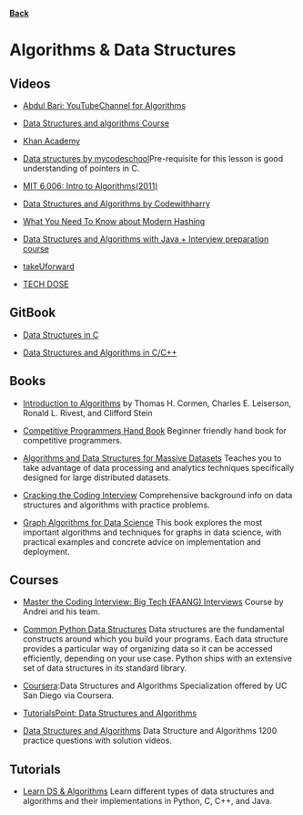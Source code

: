 **[Back](/README.md/)**

# Algorithms & Data Structures

## Videos

- [Abdul Bari: YouTubeChannel for Algorithms](https://www.youtube.com/watch?v=0IAPZzGSbME&list=PLDN4rrl48XKpZkf03iYFl-O29szjTrs_O&index=2&t=0s)

- [Data Structures and algorithms Course](https://www.youtube.com/playlist?list=PLmGElG-9wxc9Us6IK6Qy-KHlG_F3IS6Q9)

- [Khan Academy](https://www.khanacademy.org/computing/computer-science/algorithms)

- [Data structures by mycodeschool](https://www.youtube.com/playlist?list=PL2_aWCzGMAwI3W_JlcBbtYTwiQSsOTa6P)Pre-requisite for this lesson is good understanding of pointers in C.

- [MIT 6.006: Intro to Algorithms(2011)](https://www.youtube.com/watch?v=HtSuA80QTyo&list=PLUl4u3cNGP61Oq3tWYp6V_F-5jb5L2iHb)

- [Data Structures and Algorithms by Codewithharry](https://www.youtube.com/watch?v=5_5oE5lgrhw&list=PLu0W_9lII9ahIappRPN0MCAgtOu3lQjQi)

- [What You Need To Know about Modern Hashing](https://www.youtube.com/watch?v=X9SBwzpYHhA)

- [Data Structures and Algorithms with Java + Interview preparation course](https://www.youtube.com/playlist?list=PL9gnSGHSqcnr_DxHsP7AW9ftq0AtAyYqJ) 

- [takeUforward](https://www.youtube.com/c/takeUforward)

- [TECH DOSE](https://www.youtube.com/c/TECHDOSE4u)

## GitBook

- [Data Structures in C](https://nitinranganath.gitbook.io/data-structures/)

- [Data Structures and Algorithms in C/C++](https://cathyatseneca.gitbooks.io/data-structures-and-algorithms/content/)

## Books

- [Introduction to Algorithms](https://edutechlearners.com/download/Introduction_to_algorithms-3rd%20Edition.pdf) by Thomas H. Cormen, Charles E. Leiserson, Ronald L. Rivest, and Clifford Stein

- [Competitive Programmers Hand Book](https://cses.fi/book/book.pdf) Beginner friendly hand book for competitive programmers.

- [Algorithms and Data Structures for Massive Datasets](https://www.manning.com/books/algorithms-and-data-structures-for-massive-datasets) Teaches you to take advantage of data processing and analytics techniques specifically designed for large distributed datasets.

- [Cracking the Coding Interview](https://www.crackingthecodinginterview.com/) Comprehensive background info on data structures and algorithms with practice problems.

- [Graph Algorithms for Data Science](https://www.manning.com/books/graph-algorithms-for-data-science) This book explores the most important algorithms and techniques for graphs in data science, with practical examples and concrete advice on implementation and deployment.

## Courses

- [Master the Coding Interview: Big Tech (FAANG) Interviews](https://academy.zerotomastery.io/p/master-the-coding-interview-faang-interview-prep) Course by Andrei and his team.

- [Common Python Data Structures](https://realpython.com/python-data-structures) Data structures are the fundamental constructs around which you build your programs. Each data structure provides a particular way of organizing data so it can be accessed efficiently, depending on your use case. Python ships with an extensive set of data structures in its standard library.

- [Coursera](https://www.coursera.org/specializations/data-structures-algorithms):Data Structures and Algorithms Specialization offered by UC San Diego via Coursera.

- [TutorialsPoint: Data Structures and Algorithms](https://www.tutorialspoint.com/data_structures_algorithms/index.htm)

- [Data Structures and Algorithms](https://www.pepcoding.com/resources/) Data Structure and Algorithms 1200 practice questions with solution videos.

## Tutorials

- [Learn DS & Algorithms](https://www.programiz.com/dsa) Learn different types of data structures and algorithms and their implementations in Python, C, C++, and Java.

